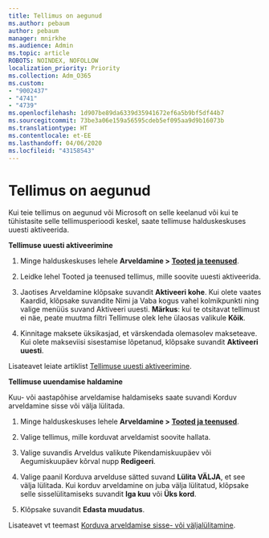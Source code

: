 ```yaml
---
title: Tellimus on aegunud
ms.author: pebaum
author: pebaum
manager: mnirkhe
ms.audience: Admin
ms.topic: article
ROBOTS: NOINDEX, NOFOLLOW
localization_priority: Priority
ms.collection: Adm_O365
ms.custom:
- "9002437"
- "4741"
- "4739"
ms.openlocfilehash: 1d907be89da6339d35941672ef6a5b9bf5df44b7
ms.sourcegitcommit: 73be3a06e159a56595cdeb5ef095aa9d9b16073b
ms.translationtype: HT
ms.contentlocale: et-EE
ms.lasthandoff: 04/06/2020
ms.locfileid: "43158543"
---
```

# <a name="subscription-expired"></a>Tellimus on aegunud

Kui teie tellimus on aegunud või Microsoft on selle keelanud või kui te tühistasite selle tellimusperioodi keskel, saate tellimuse halduskeskuses uuesti aktiveerida.

**Tellimuse uuesti aktiveerimine**

1. Minge halduskeskuses lehele **Arveldamine > [Tooted ja teenused](https://go.microsoft.com/fwlink/p/?linkid=842054)**.

2. Leidke lehel Tooted ja teenused tellimus, mille soovite uuesti aktiveerida.

3. Jaotises Arveldamine klõpsake suvandit **Aktiveeri kohe**.  Kui olete vaates Kaardid, klõpsake suvandite Nimi ja Vaba kogus vahel kolmikpunkti ning valige menüüs suvand Aktiveeri uuesti. **Märkus**: kui te otsitavat tellimust ei näe, peate muutma filtri Tellimuse olek lehe ülaosas valikule **Kõik**.

4. Kinnitage maksete üksikasjad, et värskendada olemasolev makseteave. Kui olete makseviisi sisestamise lõpetanud, klõpsake suvandit **Aktiveeri uuesti**.

Lisateavet leiate artiklist [Tellimuse uuesti aktiveerimine](https://docs.microsoft.com/office365/admin/subscriptions-and-billing/reactivate-your-subscription).

**Tellimuse uuendamise haldamine**

Kuu- või aastapõhise arveldamise haldamiseks saate suvandi Korduv arveldamine sisse või välja lülitada.

1. Minge halduskeskuses lehele **Arveldamine > [Tooted ja teenused](https://go.microsoft.com/fwlink/p/?linkid=842054)**.

2. Valige tellimus, mille korduvat arveldamist soovite hallata. 

3. Valige suvandis Arveldus valikute Pikendamiskuupäev või Aegumiskuupäev kõrval nupp **Redigeeri**.

4. Valige paanil Korduva arvelduse sätted suvand **Lülita VÄLJA**, et see välja lülitada. Kui korduv arveldamine on juba välja lülitatud, klõpsake selle sisselülitamiseks suvandit **Iga kuu** või **Üks kord**. 

5. Klõpsake suvandit **Edasta muudatus**.

Lisateavet vt teemast [Korduva arveldamise sisse- või väljalülitamine](https://docs.microsoft.com/office365/admin/subscriptions-and-billing/renew-your-subscription#turn-recurring-billing-off-or-on).
